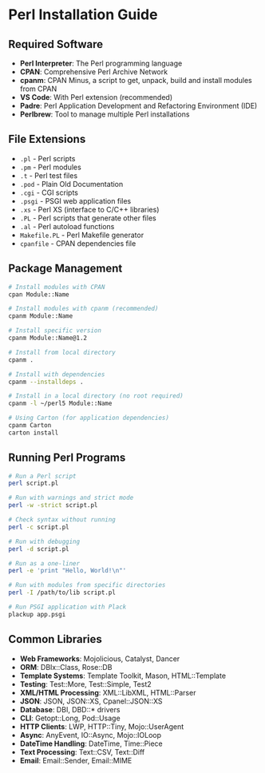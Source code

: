 # Perl Installation Guide

## Required Software

- **Perl Interpreter**: The Perl programming language
- **CPAN**: Comprehensive Perl Archive Network
- **cpanm**: CPAN Minus, a script to get, unpack, build and install modules from CPAN
- **VS Code**: With Perl extension (recommended)
- **Padre**: Perl Application Development and Refactoring Environment (IDE)
- **Perlbrew**: Tool to manage multiple Perl installations

## File Extensions

- `.pl` - Perl scripts
- `.pm` - Perl modules
- `.t` - Perl test files
- `.pod` - Plain Old Documentation
- `.cgi` - CGI scripts
- `.psgi` - PSGI web application files
- `.xs` - Perl XS (interface to C/C++ libraries)
- `.PL` - Perl scripts that generate other files
- `.al` - Perl autoload functions
- `Makefile.PL` - Perl Makefile generator
- `cpanfile` - CPAN dependencies file

## Package Management

```bash
# Install modules with CPAN
cpan Module::Name

# Install modules with cpanm (recommended)
cpanm Module::Name

# Install specific version
cpanm Module::Name@1.2

# Install from local directory
cpanm .

# Install with dependencies
cpanm --installdeps .

# Install in a local directory (no root required)
cpanm -l ~/perl5 Module::Name

# Using Carton (for application dependencies)
cpanm Carton
carton install
```

## Running Perl Programs

```bash
# Run a Perl script
perl script.pl

# Run with warnings and strict mode
perl -w -strict script.pl

# Check syntax without running
perl -c script.pl

# Run with debugging
perl -d script.pl

# Run as a one-liner
perl -e 'print "Hello, World!\n"'

# Run with modules from specific directories
perl -I /path/to/lib script.pl

# Run PSGI application with Plack
plackup app.psgi
```

## Common Libraries

- **Web Frameworks**: Mojolicious, Catalyst, Dancer
- **ORM**: DBIx::Class, Rose::DB
- **Template Systems**: Template Toolkit, Mason, HTML::Template
- **Testing**: Test::More, Test::Simple, Test2
- **XML/HTML Processing**: XML::LibXML, HTML::Parser
- **JSON**: JSON, JSON::XS, Cpanel::JSON::XS
- **Database**: DBI, DBD::\* drivers
- **CLI**: Getopt::Long, Pod::Usage
- **HTTP Clients**: LWP, HTTP::Tiny, Mojo::UserAgent
- **Async**: AnyEvent, IO::Async, Mojo::IOLoop
- **DateTime Handling**: DateTime, Time::Piece
- **Text Processing**: Text::CSV, Text::Diff
- **Email**: Email::Sender, Email::MIME

